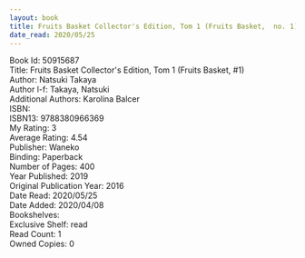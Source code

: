 ```yaml
---
layout: book
title: Fruits Basket Collector's Edition, Tom 1 (Fruits Basket,  no. 1)
date_read: 2020/05/25
---
```


Book Id: 50915687<br />
Title: Fruits Basket Collector's Edition, Tom 1 (Fruits Basket, #1)<br />
Author: Natsuki Takaya<br />
Author l-f: Takaya, Natsuki<br />
Additional Authors: Karolina Balcer<br />
ISBN: <br />
ISBN13: 9788380966369<br />
My Rating: 3<br />
Average Rating: 4.54<br />
Publisher: Waneko<br />
Binding: Paperback<br />
Number of Pages: 400<br />
Year Published: 2019<br />
Original Publication Year: 2016<br />
Date Read: 2020/05/25<br />
Date Added: 2020/04/08<br />
Bookshelves: <br />
Exclusive Shelf: read<br />
Read Count: 1<br />
Owned Copies: 0<br />

